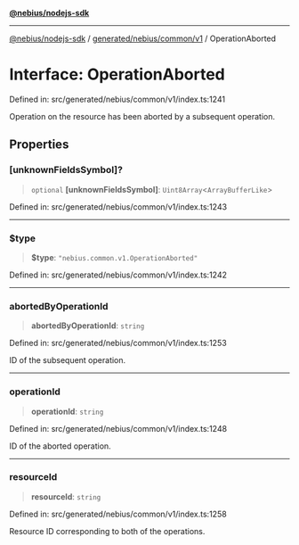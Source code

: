 [**@nebius/nodejs-sdk**](../../../../../README.md)

***

[@nebius/nodejs-sdk](../../../../../README.md) / [generated/nebius/common/v1](../README.md) / OperationAborted

# Interface: OperationAborted

Defined in: src/generated/nebius/common/v1/index.ts:1241

Operation on the resource has been aborted by a subsequent operation.

## Properties

### \[unknownFieldsSymbol\]?

> `optional` **\[unknownFieldsSymbol\]**: `Uint8Array`\<`ArrayBufferLike`\>

Defined in: src/generated/nebius/common/v1/index.ts:1243

***

### $type

> **$type**: `"nebius.common.v1.OperationAborted"`

Defined in: src/generated/nebius/common/v1/index.ts:1242

***

### abortedByOperationId

> **abortedByOperationId**: `string`

Defined in: src/generated/nebius/common/v1/index.ts:1253

ID of the subsequent operation.

***

### operationId

> **operationId**: `string`

Defined in: src/generated/nebius/common/v1/index.ts:1248

ID of the aborted operation.

***

### resourceId

> **resourceId**: `string`

Defined in: src/generated/nebius/common/v1/index.ts:1258

Resource ID corresponding to both of the operations.
